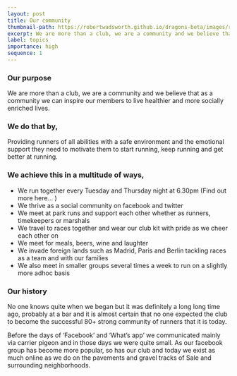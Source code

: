 ```yaml
---
layout: post
title: Our community
thumbnail-path: https://robertwadsworth.github.io/dragons-beta/images/runnerNine.jpg
excerpt: We are more than a club, we are a community and we believe that as a community we can inspire our members to live healthier and more socially enriched lives.
label: topics
importance: high
sequence: 1
---
```


### Our purpose

We are more than a club, we are a community and we believe that as a community we can inspire our members to live healthier and more socially enriched lives.

### We do that by,

Providing runners of all abilities with a safe environment and the emotional support they need to motivate them to start running, keep running and get better at running.

### We achieve this in a multitude of ways, 

- We run together every Tuesday and Thursday night at 6.30pm (Find out more here… <run with us>)
- We thrive as a social community on facebook and twitter
- We meet at park runs and support each other whether as runners, timekeepers or marshals 
- We travel to races together and wear our club kit with pride as we cheer each other on
- We meet for meals, beers, wine and laughter
- We invade foreign lands such as Madrid, Paris and Berlin tackling races as a team and with our families
- We also meet in smaller groups several times a week to run on a slightly more adhoc basis

### Our history

No one knows quite when we began but it was definitely a long long time ago, probably at a bar and it is almost certain that no one expected the club to become the successful 80+ strong community of runners that it is today.

Before the days of ‘Facebook’ and ‘What’s app’ we communicated mainly via carrier pigeon and in those days we were quite small. As our facebook group has become more popular, so has our club and today we exist as much online as we do on the pavements and gravel tracks of Sale and surrounding neighborhoods. 
